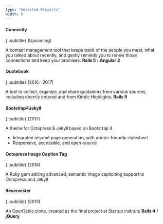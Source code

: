 ```yaml
---
type: "Selected Projects"
width: 8
---
```


#### Connectly

{:.subtitle}
(Upcoming)

A contact management tool that keeps track of the people you meet, what you
talked about recently, and gently reminds you to renew those connections and
keep your promises.
**Rails 5** / **Angular 2**

#### Quotebook

{:.subtitle}
(2016--2017)

A tool to collect, organize, and share quotations from various sources,
including directly entered and from Kindle Highlights.
**Rails 5**

#### Bootstrap4Jekyll

{:.subtitle}
(2017)

A theme for Octopress & Jekyll based on Bootstrap 4

* Integrated résumé page generation, with printer-friendly stylesheet
* Responsive, accessible, and open-source

#### Octopress Image Caption Tag

{:.subtitle}
(2014)

A Ruby gem adding advanced, semantic image captioning support to Octopress and
Jekyll

#### Reservester

{:.subtitle}
(2013)

An OpenTable clone, created as the final project at Startup Institute
**Rails 4** / **jQuery**
